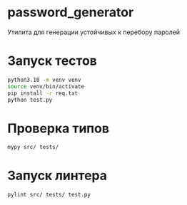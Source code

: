 # password_generator
Утилита для генерации устойчивых  к перебору паролей

# Запуск тестов
```bash
python3.10 -m venv venv
source venv/bin/activate
pip install -r req.txt
python test.py
```
# Проверка типов
```bash
mypy src/ tests/
```
# Запуск линтера
```bash
pylint src/ tests/ test.py
```